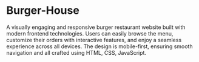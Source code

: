 # Burger-House
A visually engaging and responsive burger restaurant website built with modern frontend technologies. Users can easily browse the menu, customize their orders with interactive features, and enjoy a seamless experience across all devices. The design is mobile-first, ensuring smooth navigation and  all crafted using HTML, CSS, JavaScript.
